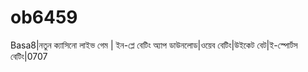 # ob6459
Basa8|নতুন ক্যাসিনো লাইভ গেম | ইন-প্লে বেটিং অ্যাপ ডাউনলোড|ওয়েব বেটিং|উইকেট বেট|ই-স্পোর্টস বেটিং|0707
